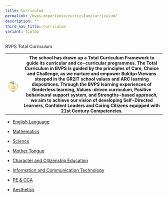 ```yaml
---
title: Curriculum
permalink: /bvps-experience/curriculum/curriculum/
description: ""
third_nav_title: Curriculum
variant: tiptap
---
```

<p>BVPS Total Curriculum</p>
<table style="minWidth: 50px">
<colgroup>
<col>
<col>
</colgroup>
<tbody>
<tr>
<th rowspan="1" colspan="1">
<p></p>
<div class="isomer-image-wrapper">
<img style="width: 200%" height="auto" width="200%" alt="" src="/images/BVPS Experience/Curriculum/Total_Curriculum.jpg">
</div>
</th>
<th rowspan="1" colspan="1">
The school has drawn up a Total Curriculum Framework to guide its curricular and co-curricular
programmes. The Total Curriculum in BVPS is guided by the principles of Care, Choice and
Challenge, as we nurture and empower Bukitp&gt;Viewans steeped in the GR2IT school values and
ARC learning dispositions. Through the BVPS learning experiences of Borderless learning,
Values-driven curriculum, Positive behavioural support system, and Strengths-based approach,
we aim to achieve our vision of developing Self-Directed Learners, Confident Leaders and Caring
Citizens equipped with 21st Century Competencies.
</th>
</tr>
</tbody>
</table>
<p></p>
<ul data-tight="true" class="tight">
<li>
<p><a href="/bvps-experience/curriculum/english" rel="noopener noreferrer nofollow" target="_blank">English Language</a>
</p>
</li>
<li>
<p><a href="/bvps-experience/curriculum/maths" rel="noopener noreferrer nofollow" target="_blank">Mathematics</a>
</p>
</li>
<li>
<p><a href="/bvps-experience/curriculum/sci/" rel="noopener noreferrer nofollow" target="_blank">Science</a>
</p>
</li>
<li>
<p><a href="/bvps-experience/curriculum/mt/" rel="noopener noreferrer nofollow" target="_blank">Mother Tongue</a>
</p>
</li>
<li>
<p><a href="/bvps-experience/curriculum/cce/" rel="noopener noreferrer nofollow" target="_blank">Character and Citizenship Education</a>
</p>
</li>
<li>
<p><a href="/bvps-experience/curriculum/ict/" rel="noopener noreferrer nofollow" target="_blank">Information and Communication Technology</a>
</p>
</li>
<li>
<p><a href="/bvps-experience/curriculum/pe" rel="noopener noreferrer nofollow" target="_blank">PE &amp; CCA</a>
</p>
</li>
<li>
<p><a href="/bvps-experience/curriculum/aesthetics/" rel="noopener noreferrer nofollow" target="_blank">Aesthetics</a>
</p>
</li>
</ul>
<p></p>